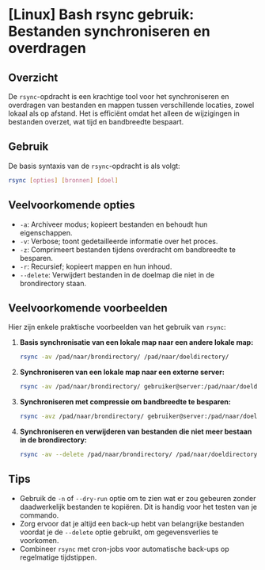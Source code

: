 # [Linux] Bash rsync gebruik: Bestanden synchroniseren en overdragen

## Overzicht
De `rsync`-opdracht is een krachtige tool voor het synchroniseren en overdragen van bestanden en mappen tussen verschillende locaties, zowel lokaal als op afstand. Het is efficiënt omdat het alleen de wijzigingen in bestanden overzet, wat tijd en bandbreedte bespaart.

## Gebruik
De basis syntaxis van de `rsync`-opdracht is als volgt:

```bash
rsync [opties] [bronnen] [doel]
```

## Veelvoorkomende opties
- `-a`: Archiveer modus; kopieert bestanden en behoudt hun eigenschappen.
- `-v`: Verbose; toont gedetailleerde informatie over het proces.
- `-z`: Comprimeert bestanden tijdens overdracht om bandbreedte te besparen.
- `-r`: Recursief; kopieert mappen en hun inhoud.
- `--delete`: Verwijdert bestanden in de doelmap die niet in de brondirectory staan.

## Veelvoorkomende voorbeelden
Hier zijn enkele praktische voorbeelden van het gebruik van `rsync`:

1. **Basis synchronisatie van een lokale map naar een andere lokale map:**

   ```bash
   rsync -av /pad/naar/brondirectory/ /pad/naar/doeldirectory/
   ```

2. **Synchroniseren van een lokale map naar een externe server:**

   ```bash
   rsync -av /pad/naar/brondirectory/ gebruiker@server:/pad/naar/doeldirectory/
   ```

3. **Synchroniseren met compressie om bandbreedte te besparen:**

   ```bash
   rsync -avz /pad/naar/brondirectory/ gebruiker@server:/pad/naar/doeldirectory/
   ```

4. **Synchroniseren en verwijderen van bestanden die niet meer bestaan in de brondirectory:**

   ```bash
   rsync -av --delete /pad/naar/brondirectory/ /pad/naar/doeldirectory/
   ```

## Tips
- Gebruik de `-n` of `--dry-run` optie om te zien wat er zou gebeuren zonder daadwerkelijk bestanden te kopiëren. Dit is handig voor het testen van je commando.
- Zorg ervoor dat je altijd een back-up hebt van belangrijke bestanden voordat je de `--delete` optie gebruikt, om gegevensverlies te voorkomen.
- Combineer `rsync` met cron-jobs voor automatische back-ups op regelmatige tijdstippen.